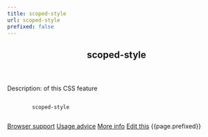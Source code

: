 ```yaml
---
title: scoped-style
url: scoped-style
prefixed: false
---
```


<article id="scoped-style" class="feature prefix-{{page.prefixed}}">
	<header class="feature__header">
		<h2>scoped-style</h2>
	</header>
	<p class="feature__description">
		Description: of this CSS feature
	</p>
	<pre class="feature__code"><code>
		scoped-style
	</code></pre>
	<footer class="feature__footer">
		<a href="http://caniuse.com/scoped-style">Browser support</a> 
		<a href="http://html5please.com/#scoped-style">Usage advice</a> 
		<a href="http://www.css3files.com/scoped-style">More info</a> 
		<a href="https://github.com/davidhund/shouldiprefix/blob/ghpages/_posts/{{page.title}}.md">Edit this</a> 
		<span class="feature__prefix">{{page.prefixed}}</span>
	</footer>
</article>
